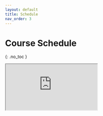 ```yaml
---
layout: default
title: Schedule
nav_order: 3
---
```


# Course Schedule
{: .no_toc }

<iframe src="https://docs.google.com/spreadsheets/d/e/2PACX-1vTeQIEVDSPq_IqzlIJ0lUvHR5OzgcTkqP8upra7AICWPNaT1Iheh4GLrFAp9S6N593xlxwsZNNS0PJK/pubhtml?gid=0&amp;single=true&amp;widget=true&amp;headers=false;height=1080;width=720"></iframe>
